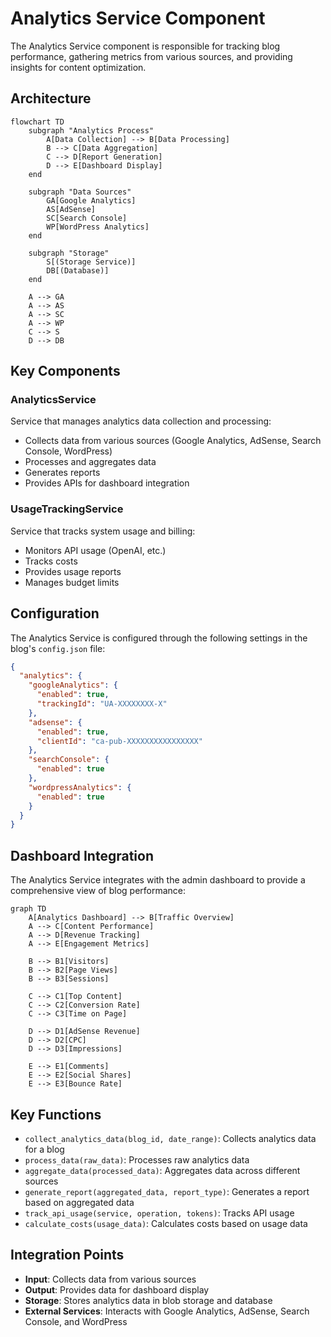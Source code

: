 # Analytics Service Component

The Analytics Service component is responsible for tracking blog performance, gathering metrics from various sources, and providing insights for content optimization.

## Architecture

```mermaid
flowchart TD
    subgraph "Analytics Process"
        A[Data Collection] --> B[Data Processing]
        B --> C[Data Aggregation]
        C --> D[Report Generation]
        D --> E[Dashboard Display]
    end

    subgraph "Data Sources"
        GA[Google Analytics]
        AS[AdSense]
        SC[Search Console]
        WP[WordPress Analytics]
    end

    subgraph "Storage"
        S[(Storage Service)]
        DB[(Database)]
    end

    A --> GA
    A --> AS
    A --> SC
    A --> WP
    C --> S
    D --> DB
```

## Key Components

### AnalyticsService

Service that manages analytics data collection and processing:

- Collects data from various sources (Google Analytics, AdSense, Search Console, WordPress)
- Processes and aggregates data
- Generates reports
- Provides APIs for dashboard integration

### UsageTrackingService

Service that tracks system usage and billing:

- Monitors API usage (OpenAI, etc.)
- Tracks costs
- Provides usage reports
- Manages budget limits

## Configuration

The Analytics Service is configured through the following settings in the blog's `config.json` file:

```json
{
  "analytics": {
    "googleAnalytics": {
      "enabled": true,
      "trackingId": "UA-XXXXXXXX-X"
    },
    "adsense": {
      "enabled": true,
      "clientId": "ca-pub-XXXXXXXXXXXXXXXX"
    },
    "searchConsole": {
      "enabled": true
    },
    "wordpressAnalytics": {
      "enabled": true
    }
  }
}
```

## Dashboard Integration

The Analytics Service integrates with the admin dashboard to provide a comprehensive view of blog performance:

```mermaid
graph TD
    A[Analytics Dashboard] --> B[Traffic Overview]
    A --> C[Content Performance]
    A --> D[Revenue Tracking]
    A --> E[Engagement Metrics]
    
    B --> B1[Visitors]
    B --> B2[Page Views]
    B --> B3[Sessions]
    
    C --> C1[Top Content]
    C --> C2[Conversion Rate]
    C --> C3[Time on Page]
    
    D --> D1[AdSense Revenue]
    D --> D2[CPC]
    D --> D3[Impressions]
    
    E --> E1[Comments]
    E --> E2[Social Shares]
    E --> E3[Bounce Rate]
```

## Key Functions

- `collect_analytics_data(blog_id, date_range)`: Collects analytics data for a blog
- `process_data(raw_data)`: Processes raw analytics data
- `aggregate_data(processed_data)`: Aggregates data across different sources
- `generate_report(aggregated_data, report_type)`: Generates a report based on aggregated data
- `track_api_usage(service, operation, tokens)`: Tracks API usage
- `calculate_costs(usage_data)`: Calculates costs based on usage data

## Integration Points

- **Input**: Collects data from various sources
- **Output**: Provides data for dashboard display
- **Storage**: Stores analytics data in blob storage and database
- **External Services**: Interacts with Google Analytics, AdSense, Search Console, and WordPress